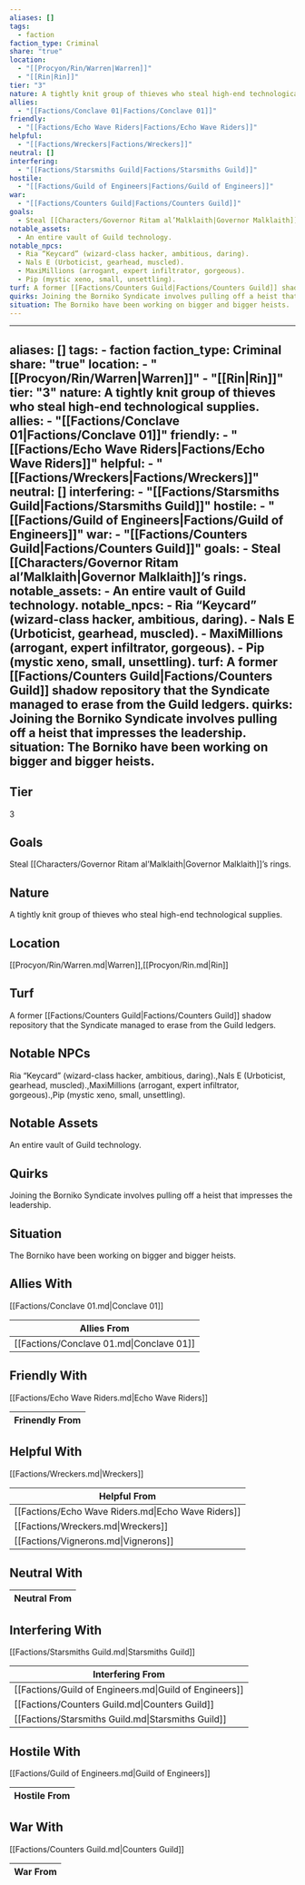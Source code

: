 ```yaml
---
aliases: []
tags:
  - faction
faction_type: Criminal
share: "true"
location:
  - "[[Procyon/Rin/Warren|Warren]]"
  - "[[Rin|Rin]]"
tier: "3"
nature: A tightly knit group of thieves who steal high-end technological supplies.
allies:
  - "[[Factions/Conclave 01|Factions/Conclave 01]]"
friendly:
  - "[[Factions/Echo Wave Riders|Factions/Echo Wave Riders]]"
helpful:
  - "[[Factions/Wreckers|Factions/Wreckers]]"
neutral: []
interfering:
  - "[[Factions/Starsmiths Guild|Factions/Starsmiths Guild]]"
hostile:
  - "[[Factions/Guild of Engineers|Factions/Guild of Engineers]]"
war:
  - "[[Factions/Counters Guild|Factions/Counters Guild]]"
goals:
  - Steal [[Characters/Governor Ritam al’Malklaith|Governor Malklaith]]’s rings.
notable_assets:
  - An entire vault of Guild technology.
notable_npcs:
  - Ria “Keycard” (wizard-class hacker, ambitious, daring).
  - Nals E (Urboticist, gearhead, muscled).
  - MaxiMillions (arrogant, expert infiltrator, gorgeous).
  - Pip (mystic xeno, small, unsettling).
turf: A former [[Factions/Counters Guild|Factions/Counters Guild]] shadow repository that the Syndicate managed to erase from the Guild ledgers.
quirks: Joining the Borniko Syndicate involves pulling off a heist that impresses the leadership.
situation: The Borniko have been working on bigger and bigger heists.
---
```

---
aliases: []
tags:
    - faction
faction_type: Criminal
share: "true"
location:
    - "[[Procyon/Rin/Warren|Warren]]"
    - "[[Rin|Rin]]"
tier: "3"
nature: A tightly knit group of thieves who steal high-end technological supplies.
allies:
    - "[[Factions/Conclave 01|Factions/Conclave 01]]"
friendly:
    - "[[Factions/Echo Wave Riders|Factions/Echo Wave Riders]]"
helpful:
    - "[[Factions/Wreckers|Factions/Wreckers]]"
neutral: []
interfering:
    - "[[Factions/Starsmiths Guild|Factions/Starsmiths Guild]]"
hostile:
    - "[[Factions/Guild of Engineers|Factions/Guild of Engineers]]"
war:
    - "[[Factions/Counters Guild|Factions/Counters Guild]]"
goals:
    - Steal [[Characters/Governor Ritam al’Malklaith|Governor Malklaith]]’s rings.
notable_assets:
    - An entire vault of Guild technology.
notable_npcs:
    - Ria “Keycard” (wizard-class hacker, ambitious, daring).
    - Nals E (Urboticist, gearhead, muscled).
    - MaxiMillions (arrogant, expert infiltrator, gorgeous).
    - Pip (mystic xeno, small, unsettling).
turf: A former [[Factions/Counters Guild|Factions/Counters Guild]] shadow repository that the Syndicate managed to erase from the Guild ledgers.
quirks: Joining the Borniko Syndicate involves pulling off a heist that impresses the leadership.
situation: The Borniko have been working on bigger and bigger heists.
---
## Tier

3

## Goals

Steal [[Characters/Governor Ritam al’Malklaith|Governor Malklaith]]’s rings.

## Nature

A tightly knit group of thieves who steal high-end technological supplies.

## Location

[[Procyon/Rin/Warren.md|Warren]],[[Procyon/Rin.md|Rin]]

## Turf

A former [[Factions/Counters Guild|Factions/Counters Guild]] shadow repository that the Syndicate managed to erase from the Guild ledgers.

## Notable NPCs

Ria “Keycard” (wizard-class hacker, ambitious, daring).,Nals E (Urboticist, gearhead, muscled).,MaxiMillions (arrogant, expert infiltrator, gorgeous).,Pip (mystic xeno, small, unsettling).

## Notable Assets

An entire vault of Guild technology.

## Quirks

Joining the Borniko Syndicate involves pulling off a heist that impresses the leadership.

## Situation

The Borniko have been working on bigger and bigger heists.

## Allies With

[[Factions/Conclave 01.md|Conclave 01]]

| Allies From                              |
| ---------------------------------------- |
| [[Factions/Conclave 01.md\|Conclave 01]] |


## Friendly With

[[Factions/Echo Wave Riders.md|Echo Wave Riders]]

| Frinendly From |
| -------------- |


## Helpful With

[[Factions/Wreckers.md|Wreckers]]

| Helpful From                                       |
| -------------------------------------------------- |
| [[Factions/Echo Wave Riders.md\|Echo Wave Riders]] |
| [[Factions/Wreckers.md\|Wreckers]]                 |
| [[Factions/Vignerons.md\|Vignerons]]               |


## Neutral With




| Neutral From |
| ------------ |



## Interfering With

[[Factions/Starsmiths Guild.md|Starsmiths Guild]]


| Interfering From                                       |
| ------------------------------------------------------ |
| [[Factions/Guild of Engineers.md\|Guild of Engineers]] |
| [[Factions/Counters Guild.md\|Counters Guild]]         |
| [[Factions/Starsmiths Guild.md\|Starsmiths Guild]]     |



## Hostile With

[[Factions/Guild of Engineers.md|Guild of Engineers]]


| Hostile From |
| ------------ |



## War With

[[Factions/Counters Guild.md|Counters Guild]]

| War From |
| -------- |

